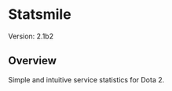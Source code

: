 Statsmile
=========
Version: 2.1b2

Overview
--------
Simple and intuitive service statistics for Dota 2.